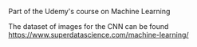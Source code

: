Part of the Udemy's course on Machine Learning

The dataset of images for the CNN can be found https://www.superdatascience.com/machine-learning/
